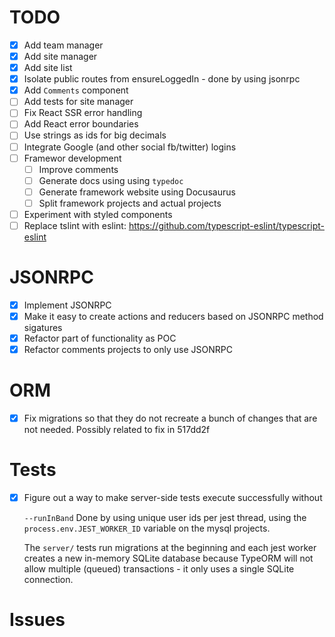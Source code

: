 # TODO

- [x] Add team manager
- [x] Add site manager
- [x] Add site list
- [x] Isolate public routes from ensureLoggedIn - done by using jsonrpc
- [x] Add `Comments` component
- [ ] Add tests for site manager
- [ ] Fix React SSR error handling
- [ ] Add React error boundaries
- [ ] Use strings as ids for big decimals
- [ ] Integrate Google (and other social fb/twitter) logins
- [ ] Framewor development
  - [ ] Improve comments
  - [ ] Generate docs using using `typedoc`
  - [ ] Generate framework website using Docusaurus
  - [ ] Split framework projects and actual projects
- [ ] Experiment with styled components
- [ ] Replace tslint with eslint:
  https://github.com/typescript-eslint/typescript-eslint

# JSONRPC

- [x] Implement JSONRPC
- [x] Make it easy to create actions and reducers based on JSONRPC method
  sigatures
- [x] Refactor part of functionality as POC
- [x] Refactor comments projects to only use JSONRPC

# ORM

- [x] Fix migrations so that they do not recreate a bunch of changes that
  are not needed. Possibly related to fix in 517dd2f

# Tests

- [x] Figure out a way to make server-side tests execute successfully without

  `--runInBand`
  Done by using unique user ids per jest thread, using the
  `process.env.JEST_WORKER_ID` variable on the mysql projects.

  The `server/` tests run migrations at the beginning and each jest worker
  creates a new in-memory SQLite database because TypeORM will not allow
  multiple (queued) transactions - it only uses a single SQLite connection.

# Issues
